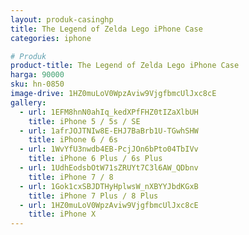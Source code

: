 ```yaml
---
layout: produk-casinghp
title: The Legend of Zelda Lego iPhone Case
categories: iphone

# Produk
product-title: The Legend of Zelda Lego iPhone Case
harga: 90000
sku: hn-0850
image-drive: 1HZ0muLoV0WpzAviw9VjgfbmcUlJxc8cE
gallery:
  - url: 1EFM8hnN0ahIq_kedXPfFHZ0tIZaXlbUH
    title: iPhone 5 / 5s / SE
  - url: 1afrJOJTNIw8E-EHJ7BaBrb1U-TGwhSHW
    title: iPhone 6 / 6s
  - url: 1WvYfU3nwdb4EB-PcjJOn6bPto04TbIVv
    title: iPhone 6 Plus / 6s Plus
  - url: 1UdhEodsbOtW71sZRUYt7C3l6AW_QDbnv
    title: iPhone 7 / 8
  - url: 1Gok1cxSBJDTHyHplwsW_nXBYYJbdKGxB
    title: iPhone 7 Plus / 8 Plus
  - url: 1HZ0muLoV0WpzAviw9VjgfbmcUlJxc8cE
    title: iPhone X
---
```

